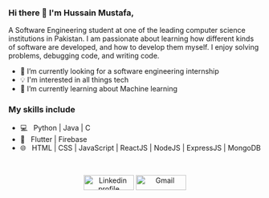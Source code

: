 ### Hi there 👋 I'm Hussain Mustafa,

A Software Engineering student at one of the leading computer science institutions in Pakistan. I am passionate about learning how different kinds of software are developed, and how to develop them myself. I enjoy solving problems, debugging code, and writing code. 


- 🔭 I’m currently looking for a software engineering internship
- :bulb: I'm interested in all things tech
- 🌱 I’m currently learning about Machine learning

### My skills include
- 💻 &nbsp; Python | Java | C
- 📱  &nbsp; Flutter  | Firebase
- 🌐 &nbsp; HTML | CSS | JavaScript | ReactJS | NodeJS | ExpressJS | MongoDB

   
<br>
<p align="center">
    <a href="https://www.linkedin.com/in/hussain-mustafa-software-engineer"><img alt="Linkedin profile" title="Linkedin" src="https://raw.githubusercontent.com/Thomas-George-T/Thomas-George-T/master/assets/linkedin.svg" width="100" height="30" /></a>
    <a href="mailto:hsn.mustafa21@gmail.com"><img alt="Gmail" src="https://raw.githubusercontent.com/Thomas-George-T/Thomas-George-T/master/assets/google-gmail.svg" title="Email" width="100" height="30" /></a>
</p>
